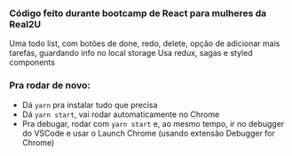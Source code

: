 ### Código feito durante bootcamp de React para mulheres da Real2U
Uma todo list, com botões de done, redo, delete, opção de adicionar mais tarefas, guardando info no local storage
Usa redux, sagas e styled components

### Pra rodar de novo:
- Dá `yarn` pra instalar tudo que precisa
- Dá `yarn start`, vai rodar automaticamente no Chrome
- Pra debugar, rodar com `yarn start` e, ao mesmo tempo, ir no debugger do VSCode e usar o Launch Chrome (usando extensão Debugger for Chrome)